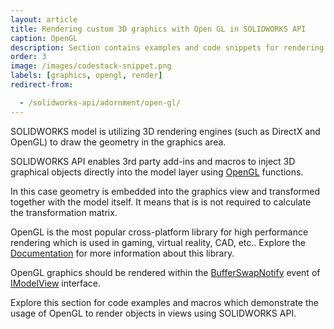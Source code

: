 ```yaml
---
layout: article
title: Rendering custom 3D graphics with Open GL in SOLIDWORKS API
caption: OpenGL
description: Section contains examples and code snippets for rendering 3D graphics in the model view using SOLIDWORKS API with OpenGL methods
order: 3
image: /images/codestack-snippet.png
labels: [graphics, opengl, render]
redirect-from:

  - /solidworks-api/adornment/open-gl/
---
```

SOLIDWORKS model is utilizing 3D rendering engines (such as DirectX and OpenGL) to draw the geometry in the graphics area.

SOLIDWORKS API enables 3rd party add-ins and macros to inject 3D graphical objects directly into the model layer using [OpenGL](https://en.wikipedia.org/wiki/OpenGL) functions.

In this case geometry is embedded into the graphics view and transformed together with the model itself. It means that is is not required to calculate the transformation matrix.

OpenGL is the most popular cross-platform library for high performance rendering which is used in gaming, virtual reality, CAD, etc.. Explore the [Documentation](https://www.opengl.org/documentation/) for more information about this library.

OpenGL graphics should be rendered within the [BufferSwapNotify](http://help.solidworks.com/2018/english/api/sldworksapi/solidworks.interop.sldworks~solidworks.interop.sldworks.dmodelviewevents_bufferswapnotifyeventhandler.html) event of [IModelView](http://help.solidworks.com/2018/english/api/sldworksapi/SolidWorks.Interop.sldworks~SolidWorks.Interop.sldworks.IModelView.html) interface.

Explore this section for code examples and macros which demonstrate the usage of OpenGL to render objects in views using SOLIDWORKS API.